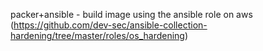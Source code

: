 packer+ansible - build image using the ansible role on aws (https://github.com/dev-sec/ansible-collection-hardening/tree/master/roles/os_hardening)